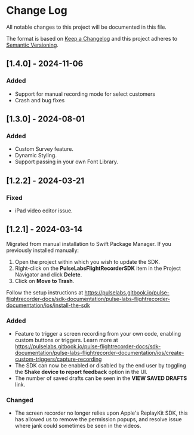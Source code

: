 # Change Log

All notable changes to this project will be documented in this file.

The format is based on [Keep a Changelog](http://keepachangelog.com/) and this project adheres to [Semantic Versioning](http://semver.org/).

## [1.4.0] - 2024-11-06

### Added

- Support for manual recording mode for select customers
- Crash and bug fixes

## [1.3.0] - 2024-08-01

### Added

- Custom Survey feature.
- Dynamic Styling.
- Support passing in your own Font Library.


## [1.2.2] - 2024-03-21

### Fixed

* iPad video editor issue.


## [1.2.1] - 2024-03-14

Migrated from manual installation to Swift Package Manager. If you previously installed manually:

1. Open the project within which you wish to update the SDK.
2. Right-click on the **PulseLabsFlightRecorderSDK** item in the Project Navigator and click **Delete**.
3. Click on **Move to Trash**.

Follow the setup instructions at https://pulselabs.gitbook.io/pulse-flightrecorder-docs/sdk-documentation/pulse-labs-flightrecorder-documentation/ios/install-the-sdk

### Added

* Feature to trigger a screen recording from your own code, enabling custom buttons or triggers. Learn more at https://pulselabs.gitbook.io/pulse-flightrecorder-docs/sdk-documentation/pulse-labs-flightrecorder-documentation/ios/create-custom-triggers/capture-recording
* The SDK can now be enabled or disabled by the end user by toggling the **Shake device to report feedback** option in the UI.
* The number of saved drafts can be seen in the **VIEW SAVED DRAFTS** link.

### Changed

* The screen recorder no longer relies upon Apple's ReplayKit SDK, this has allowed us to remove the permission popups, and resolve issue where jank could sometimes be seen in the videos.
